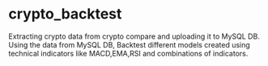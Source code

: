 # crypto_backtest
Extracting crypto data from crypto compare and uploading it to MySQL DB. Using the data from MySQL DB, Backtest different models created using technical indicators like MACD,EMA,RSI  and combinations of indicators.

